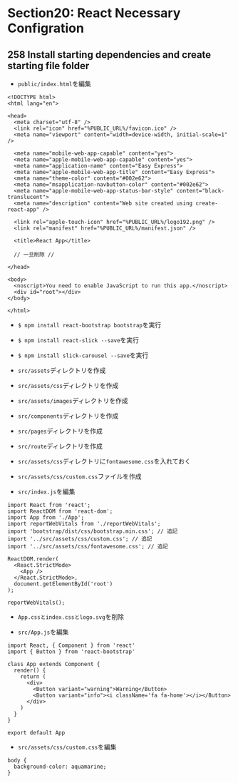 # Section20: React Necessary Configration

## 258 Install starting dependencies and create starting file folder

+ `public/index.html`を編集<br>

```
<!DOCTYPE html>
<html lang="en">

<head>
  <meta charset="utf-8" />
  <link rel="icon" href="%PUBLIC_URL%/favicon.ico" />
  <meta name="viewport" content="width=device-width, initial-scale=1" />

  <meta name="mobile-web-app-capable" content="yes">
  <meta name="apple-mobile-web-app-capable" content="yes">
  <meta name="application-name" content="Easy Express">
  <meta name="apple-mobile-web-app-title" content="Easy Express">
  <meta name="theme-color" content="#002e62">
  <meta name="msapplication-navbutton-color" content="#002e62">
  <meta name="apple-mobile-web-app-status-bar-style" content="black-translucent">
  <meta name="description" content="Web site created using create-react-app" />

  <link rel="apple-touch-icon" href="%PUBLIC_URL%/logo192.png" />
  <link rel="manifest" href="%PUBLIC_URL%/manifest.json" />

  <title>React App</title>

  // 一旦削除 //

</head>

<body>
  <noscript>You need to enable JavaScript to run this app.</noscript>
  <div id="root"></div>
</body>

</html>
```

+ `$ npm install react-bootstrap bootstrap`を実行<br>

+ `$ npm install react-slick --save`を実行<br>

+ `$ npm install slick-carousel --save`を実行<br>

+ `src/assets`ディレクトリを作成<br>

+ `src/assets/css`ディレクトリを作成<br>

+ `src/assets/images`ディレクトリを作成<br>

+ `src/components`ディレクトリを作成<br>

+ `src/pages`ディレクトリを作成<br>

+ `src/route`ディレクトリを作成<br>

+ `src/assets/css`ディレクトリに`fontawesome.css`を入れておく<br>

+ `src/assets/css/custom.css`ファイルを作成<br>

+ `src/index.js`を編集<br>

```
import React from 'react';
import ReactDOM from 'react-dom';
import App from './App';
import reportWebVitals from './reportWebVitals';
import 'bootstrap/dist/css/bootstrap.min.css'; // 追記
import '../src/assets/css/custom.css'; // 追記
import '../src/assets/css/fontawesome.css'; // 追記

ReactDOM.render(
  <React.StrictMode>
    <App />
  </React.StrictMode>,
  document.getElementById('root')
);

reportWebVitals();
```

+ `App.cssとindex.cssとlogo.svg`を削除<br>

+ `src/App.js`を編集<br>

```
import React, { Component } from 'react'
import { Button } from 'react-bootstrap'

class App extends Component {
  render() {
    return (
      <div>
        <Button variant="warning">Warning</Button>
        <Button variant="info"><i className='fa fa-home'></i></Button>
      </div>
    )
  }
}

export default App
```

+ `src/assets/css/custom.css`を編集<br>

```
body {
  background-color: aquamarine;
}
```
